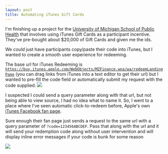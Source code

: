 ```yaml
--- 
layout: post
title: Automating iTunes Gift Cards
---
```

I'm finishing up a project for the <a href='http://www.sph.umich.edu/'> University of Michigan School of Public Health</a> that involves using iTunes Gift Cards as a participant incentive. They've pre-bought about $20,000 of Gift Cards and given me the ids.

We <em>could</em> just have participants copy/paste their code into iTunes, but I wanted to create a smooth user experience for redeeming.

The base url for iTunes Redeeming is <code>https://buy.itunes.apple.com/WebObjects/MZFinance.woa/wa/redeemLandingPage</code> (you can drag links from iTunes into a text editor to get their url) but I wanted to pre-fill the code field or automatically submit my request with the code supplied.
<img src='http://s3.amazonaws.com/ember/mXilF9dfifTTnbLcDScrP8Ma0vHYBBG1_o.png' />

I suspected I could send a query parameter along with that url, but not being able to view source, I had no idea what to name it.  So, I went to a place where I've seen automatic click-to-redeem before, Apple's own <a href='http://www.facebook.com/iTunes?ref=ts'>iTunes Facebook fan page</a>.

Sure enough their fan page just sends a request to the same url with a query parameter of <code>?code=123456ABCDEF</code>.  Pass that along with the url and it will send your redemption code along without user intervention and will display inline error messages if your code is bunk for some reason

<img src='http://img.skitch.com/20100114-m7ujrbdkuatuwq7pjkmtmfrayj.jpg' />
